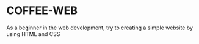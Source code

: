 # COFFEE-WEB
As a beginner in the web development, try to creating a simple website by using HTML and CSS 
